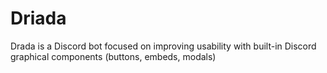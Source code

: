 # Driada
Drada is a Discord bot focused on improving usability with built-in Discord graphical components (buttons, embeds, modals)
